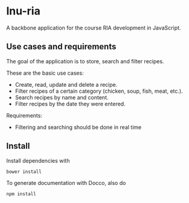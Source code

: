 lnu-ria
=======

A backbone application for the course RIA development in JavaScript.

Use cases and requirements
--------------------------
The goal of the application is to store, search and filter recipes.

These are the basic use cases:

* Create, read, update and delete a recipe.
* Filter recipes of a certain category (chicken, soup, fish, meat, etc.).
* Search recipes by name and content.
* Filter recipes by the date they were entered.

Requirements:

* Filtering and searching should be done in real time

Install
-------

Install dependencies with

    bower install 

To generate documentation with Docco, also do

    npm install
